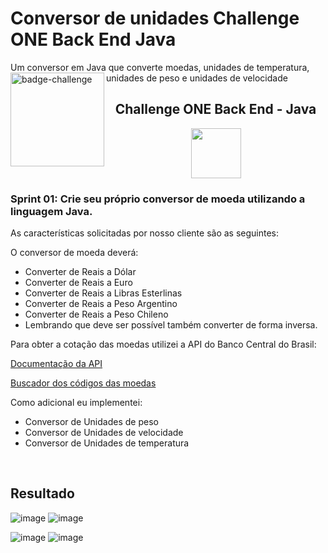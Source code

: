 # Conversor de unidades Challenge ONE Back End Java
Um conversor em Java que converte moedas, unidades de temperatura, unidades de peso e unidades de velocidade
<img align=left src="https://i.imgur.com/P9fjzh4.png" height=150 alt="badge-challenge">

<h2 align=center>Challenge ONE Back End - Java</h2>

<div align=center>

<img height="80" margin="10" src="https://i.imgur.com/9Gq6RS0.png">
</div>

### Sprint 01: Crie seu próprio conversor de moeda utilizando a linguagem Java.


As características solicitadas por nosso cliente são as seguintes:

O conversor de moeda deverá:

- Converter de Reais a Dólar
- Converter de Reais a Euro
- Converter de Reais a Libras Esterlinas
- Converter de Reais a Peso Argentino
- Converter de Reais a Peso Chileno
- Lembrando que deve ser possível também converter de forma inversa.

Para obter a cotação das moedas utilizei a API do Banco Central do Brasil:

[Documentação da API](https://dadosabertos.bcb.gov.br/dataset/dados-cadastrais-de-entidades-autorizadas/resource/8600cf18-b981-456c-9ed1-bddec2690b71)

[Buscador dos códigos das moedas](https://www3.bcb.gov.br/sgspub/localizarseries/localizarSeries.do?method=prepararTelaLocalizarSeries)

Como adicional eu implementei:

- Conversor de Unidades de peso
- Conversor de Unidades de velocidade
- Conversor de Unidades de temperatura



<br>

## Resultado

![image](https://user-images.githubusercontent.com/67373586/226997648-9a528198-992d-47bc-b78d-7a51fdb48641.png)
![image](https://user-images.githubusercontent.com/67373586/226997766-9077192d-84e7-4737-9932-1aad5691edc8.png)
<br>

![image](https://user-images.githubusercontent.com/67373586/226997950-4db4e518-6270-42bb-9626-df5d3074e9af.png)
![image](https://user-images.githubusercontent.com/67373586/226998178-0ce1baa2-c41a-472e-a1d1-08fed6ff6b37.png)



